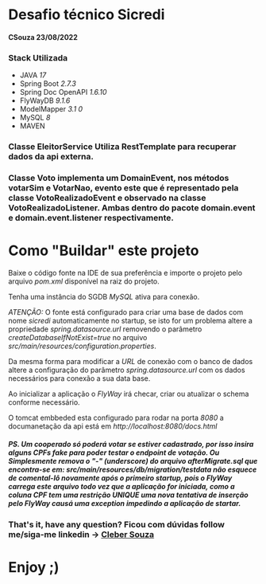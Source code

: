 # Desafio técnico Sicredi

#### CSouza 23/08/2022

### Stack Utilizada

* JAVA *17*
* Spring Boot *2.7.3*
* Spring Doc OpenAPI *1.6.10*
* FlyWayDB *9.1.6*
* ModelMapper *3.1 0*
* MySQL *8*
* MAVEN

### Classe EleitorService Utiliza RestTemplate para recuperar dados da api externa.

### Classe Voto implementa um DomainEvent, nos métodos votarSim e VotarNao, evento este que é representado pela classe VotoRealizadoEvent e observado na classe VotoRealizadoListener. Ambas dentro do pacote domain.event e domain.event.listener respectivamente.

# Como "Buildar" este projeto
Baixe o código fonte na IDE de sua preferência e importe o projeto pelo arquivo *pom.xml* disponível na raiz do projeto.

Tenha uma instância do SGDB *MySQL* ativa para conexão. 

*ATENÇÃO:* O fonte está configurado para criar uma base
de dados com nome *sicredi* automaticamente no startup, se isto for um problema altere a propriedade *spring.datasource.url*
removendo o parâmetro *createDatabaseIfNotExist=true* no arquivo *src/main/resources/configuration.properties*.

Da mesma forma para modificar a *URL* de conexão com o banco de dados altere a configuração do parâmetro 
*spring.datasource.url* com os dados necessários para conexão a sua data base.

Ao inicializar a aplicação o *FlyWay* irá checar, criar ou atualizar o schema conforme necessário.

O tomcat embbeded esta configurado para rodar na porta *8080* a documanetação da api está em *http://localhost:8080/docs.html*

##### PS. Um cooperado só poderá votar se estiver cadastrado, por isso insira alguns *CPFs* fake para poder testar o endpoint de votação. Ou Simplesmente remova o "-" (underscore) do arquivo *afterMigrate.sql* que encontra-se em: *src/main/resources/db/migration/testdata* não esquece de comental-lô novamente após o primeiro startup, pois o FlyWay carrega este arquivo todo vez que a aplicação for iniciada, como a coluna CPF tem uma restrição *UNIQUE* uma nova tentativa de inserção pelo FlyWay causá uma exception impedindo a aplicação de startar.

### That's it, have any question? Ficou com dúvidas follow me/siga-me linkedin ->  <a href="https://www.linkedin.com/in/ccs1201/">Cleber Souza<a/>


# Enjoy ;)
